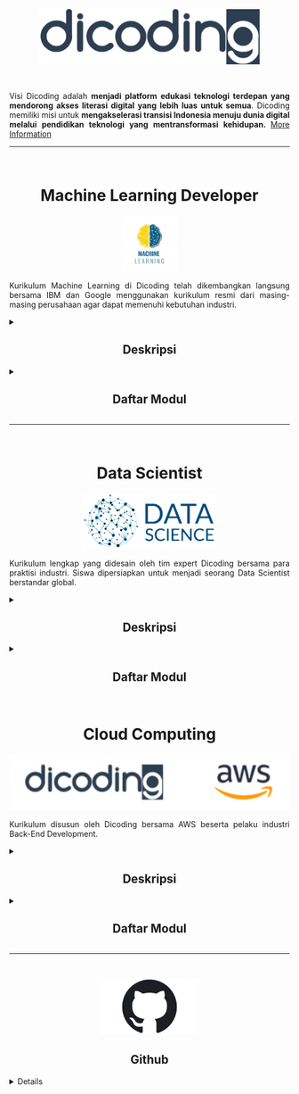 <br />

<p align="center">
  <a href='https://www.dicoding.com/'><img src="File.Foto/logo.png" height="100"></a>
</p>

<br />

<p align="justify">
  Visi Dicoding adalah <strong>menjadi platform edukasi teknologi terdepan yang mendorong akses literasi digital yang lebih luas untuk semua</strong>. Dicoding memiliki misi untuk <strong>mengakselerasi transisi Indonesia menuju dunia digital melalui pendidikan teknologi yang mentransformasi kehidupan. </strong>
  <a href="https://www.dicoding.com/about">More Information</a>
</p> 

--------------------------------------------------------------------------------------------------------------------------------------------------------------------------

<br>
<h1 align="center">Machine Learning Developer</h1>
<p align="center">
  <img src="File.Foto/Machine-Learning (1).jpg" height="100">
</p>
  <p align="justify">
    Kurikulum Machine Learning di Dicoding telah dikembangkan langsung bersama IBM dan Google menggunakan kurikulum resmi dari masing-masing perusahaan agar dapat memenuhi        kebutuhan industri.
  </p>

<details>
  <summary><h2 align="center">Deskripsi</h2></summary>
    <p align="justify">
        Seorang Machine Learning Developer adalah pakar dalam menggunakan data untuk model pelatihan. Model-model tersebut kemudian digunakan untuk mengotomatisasi proses           seperti klasifikasi gambar, pengenalan suara, dan perkiraan pasar. Sering kali ada penggabungan dengan peran data scientist atau artificial intelligence (AI)                engineer. Machine learning adalah subbidang AI yang berfokus pada analisis data untuk menemukan hubungan antara input dan output yang diinginkan. Seorang                    pengembang pemelajaran mesin harus mampu menghasilkan solusi yang dibuat khusus untuk setiap masalah dan mencapai hasil optimal dengan hati-hati memproses 
        data dan memilih algoritma terbaik untuk konteks yang diberikan.
    </p>
</details>

<details>
<summary><h2 align="center">Daftar Modul</h2></summary>
  
## 1. Belajar Dasar Visualisasi Data[[📃- Certificate](https://www.dicoding.com/certificates/EYX4RNJ85XDL)]
   <a href='https://www.dicoding.com/academies/177'><img src="File.Foto/Description Visualization.png"></a>

## 2. Memulai Pemrograman Dengan Python [[📃 - Certificate](https://www.dicoding.com/certificates/QLZ918332P5D)]
   <a href='https://www.dicoding.com/academies/86'><img src="File.Foto/Description Python.png"></a>
  
## 3. Belajar Machine Learning untuk Pemula [[📃 - Certificate](https://www.dicoding.com/certificates/07Z6L2Q62PQR)]
   <a href='https://www.dicoding.com/academies/184'><img src="File.Foto/Description MLPemula.png"></a>  
  ### Project
  - Berbagai Latihan [[📁 Here](https://github.com/ToniAS21/Dicoding/tree/main/Machine%20Learning%20Pemula/File%20latihan%20ML%20Pemula)]
  - Final Submission - Image Classification [[📁 Here](https://github.com/ToniAS21/Dicoding/blob/main/Machine%20Learning%20Pemula/PA_Klasifikasi_Gambar.ipynb)]
   
## 4. Belajar Pengembangan Machine Learning [[📃 - Certificate](https://www.dicoding.com/certificates/MRZMKJGYRPYQ)]
   <a href='https://www.dicoding.com/academies/185'><img src="File.Foto/Description BPML.png"></a>  
  ### Project
  - Submission 1 - Project Natural Language Processing (NLP) [[📁 Here](https://github.com/ToniAS21/Dicoding/blob/main/Machine%20Learning%20Pengembangan/Project_NLP.ipynb.ipynb)]
  - Submission 2 - Time Series [[📁 Here](https://github.com/ToniAS21/Dicoding/blob/main/Machine%20Learning%20Pengembangan/Project_Time_Series.ipynb.ipynb)]
  - Submission 3 - Image Classification [[📁 Here](https://github.com/ToniAS21/Dicoding/blob/main/Machine%20Learning%20Pengembangan/Project_Image_Classification.ipynb.ipynb)]

## 5. Machine Learning Terapan [[📃 - Certificate](https://www.dicoding.com/certificates/07Z6GGDLWXQR)]
   <a href='https://www.dicoding.com/academies/319-machine-learning-terapan'><img src="File.Foto/Description MLT.png"></a>
   ### Project
   - Proyek Pertama [[📁 Here](https://github.com/ToniAS21/Dicoding/tree/main/Machine%20Learning%20Terapan%20(MLT)/Proyek%20Pertama)]
   - Proyek Akhir [[📁 Here](https://github.com/ToniAS21/Dicoding/tree/main/Machine%20Learning%20Terapan%20(MLT)/Proyek%20Akhir)]

## 6. Machine Learning Operations (MLOps) [[📃 - Certificate](https://www.dicoding.com/certificates/JLX1L5ORJX72)]
   <a href='https://www.dicoding.com/academies/443-machine-learning-operations-mlops'><img src="File.Foto/Description MLOps.png"></a>  
   ### Project
   - Project 1 MLOps [[📁 Here](https://github.com/ToniAS21/Dicoding/tree/main/Machine%20Learning%20Operations%20(MLOps)/Project%20I%20Machine%20Learning%20Operations%20(ML%20Ops))]     
   - Project 2 ML Ops [[📁 Here](https://github.com/ToniAS21/Dicoding/tree/main/Machine%20Learning%20Operations%20(MLOps)/Project%20II%20Machine%20Learning%20Operations%20(ML%20Ops))]

</details>

--------------------------------------------------------------------------------------------------------------------------------------------------------------------------

<br>
<h1 align="center">Data Scientist</h1>
<p align="center">
  <img src="File.Foto/logo-data-science_new.png" height="100">
</p>
  <p align="justify">
    Kurikulum lengkap yang didesain oleh tim expert Dicoding bersama para praktisi industri. Siswa dipersiapkan untuk menjadi seorang Data Scientist berstandar global.
  </p>

<details>
  <summary><h2 align="center">Deskripsi</h2></summary>
    <p align="justify">
        Perkembangan teknologi yang masif berbanding lurus dengan maraknya data yang diperoleh oleh setiap perusahaan. Agar tetap dapat bersaing, banyak perusahaan menggunakan data science untuk mengolah data hingga menjadi informasi yang dibutuhkan.
    </p>
</details>

<details>
<summary><h2 align="center">Daftar Modul</h2></summary>
  
## 1. Belajar Dasar Data Science[[📃- Certificate](https://www.dicoding.com/certificates/QLZ94707DP5D)]
   <a href='https://www.dicoding.com/academies/615'><img src="File.Foto/Description Basic DS.png"></a>

## 2. Belajar Dasar Structured Query Language (SQL) [[📃 - Certificate](https://www.dicoding.com/certificates/2VX3OR3RJZYQ)]
   <a href='https://www.dicoding.com/academies/600'><img src="File.Foto/Description SQL.png"></a>

## 3. Memulai Pemrograman dengan Python [[📃 - Certificate](https://www.dicoding.com/certificates/QLZ918332P5D)]
   <a href='https://www.dicoding.com/academies/86'><img src="File.Foto/Description Python.png"></a>

## 4. Belajar Analisis Data dengan Python [[📃 - Certificate](https://www.dicoding.com/certificates/MRZM8E7ENZYQ)]
   <a href='https://www.dicoding.com/academies/555'><img src="File.Foto/Description Analysis Python.png"></a>
   ### Project
   - Proyek Analisis Data:E-Commerce Analysis [[📁 Here](https://github.com/ToniAS21/Analisis-Data-Python)]

  
## 5. Belajar Machine Learning untuk Pemula [[📃 - Certificate](https://www.dicoding.com/certificates/07Z6L2Q62PQR)]
   <a href='https://www.dicoding.com/academies/184'><img src="File.Foto/Description MLPemula.png"></a>  
  ### Project
  - Berbagai Latihan [[📁 Here](https://github.com/ToniAS21/Dicoding/tree/main/Machine%20Learning%20Pemula/File%20latihan%20ML%20Pemula)]
  - Final Submission - Image Classification [[📁 Here](https://github.com/ToniAS21/Dicoding/blob/main/Machine%20Learning%20Pemula/PA_Klasifikasi_Gambar.ipynb)]

## 6. Belajar Pengembangan Machine Learning [[📃 - Certificate](https://www.dicoding.com/certificates/MRZMKJGYRPYQ)]
   <a href='https://www.dicoding.com/academies/185'><img src="File.Foto/Description BPML.png"></a>  
  ### Project
  - Submission 1 - Project Natural Language Processing (NLP) [[📁 Here](https://github.com/ToniAS21/Dicoding/blob/main/Machine%20Learning%20Pengembangan/Project_NLP.ipynb.ipynb)]
  - Submission 2 - Time Series [[📁 Here](https://github.com/ToniAS21/Dicoding/blob/main/Machine%20Learning%20Pengembangan/Project_Time_Series.ipynb.ipynb)]
  - Submission 3 - Image Classification [[📁 Here](https://github.com/ToniAS21/Dicoding/blob/main/Machine%20Learning%20Pengembangan/Project_Image_Classification.ipynb.ipynb)]

</details>




<br>
<h1 align="center">Cloud Computing</h1>
<p align="center">
  <img src="File.Foto/Logo Dicoding AWS.png" height="100">
</p>
  <p align="justify">
    Kurikulum disusun oleh Dicoding bersama AWS beserta pelaku industri Back-End Development. 
  </p>

<details>
  <summary><h2 align="center">Deskripsi</h2></summary>
    <p align="justify">
        Komputasi cloud telah berkembang secara signifikan dan semakin populer beberapa tahun terakhir. Salah satu platform cloud terdepan dan paling komprehensif adalah Amazon Web Services (AWS). Jutaan pelanggan telah menggunakan AWS, termasuk tiga unicorn asal Indonesia seperti Traveloka, Tokopedia, dan Gojek. 
    </p>
</details>

<details>
<summary><h2 align="center">Daftar Modul</h2></summary>
  
## 1. Cloud Practitioner Essentials (Belajar Dasar AWS Cloud)[[📃- Certificate](https://www.dicoding.com/certificates/MEPJLOD5WZ3V)]
   <a href='https://www.dicoding.com/academies/251-cloud-practitioner-essentials-belajar-dasar-aws-cloud'><img src="File.Foto/Cloud basic.png"></a>

## 2. Architecting on AWS (Membangun Arsitektur Cloud di AWS)[[📃 - Certificate](https://www.dicoding.com/certificates/2VX32EN44PYQ)]
   <a href='[https://www.dicoding.com/academies/86](https://www.dicoding.com/academies/266-architecting-on-aws-membangun-arsitektur-cloud-di-aws)'><img src="File.Foto/Architecture AWS.png"></a>
   
</details>


-----------------------------------------------------------------------------------------------------------------------------------------------------------------------------


<br>
<p align="center">
  <img src="File.Foto/github-logo-1068x601.jpg" height="100">
</p>

<h2 align="center">Github</h2>
<details>

<details><summary>Deskripsi</summary>

<p align="justify">
    GitHub adalah layanan host web bersama yang menggunakan sistem kendali versi Git dan layanan hosting internet. GitHub memberikan kontrol akses dan beberapa fitur kolaborasi seperti pelacakan bug, manajemen tugas, dan wiki untuk setiap proyek. GitHub menawarkan paket repositori pribadi dan gratis digunakan untuk proyek perangkat lunak open source (sumber terbuka). GitHub mempunyai lebih dari 40 juta pengguna dan 190 juta repositori yang menjadikannya layanan terbesar dari kode sumber di dunia.
</p>
<p align="justify">
<br>- GitHub adalah solusi wadah atau alat untuk berkolaborasi dengan tim ketika mengembangkan sebuah proyek repository.</br>
<br>- GitHub dapat memuat profil dan proyek Anda sehingga dapat dijadikan portofolio dalam berkarier.</br>
<br>- GitHub memiliki ratusan juta public repository yang dapat dijadikan referensi dalam mengembangkan perangkat lunak.</br>
</p>

</details>

<details><summary>Daftar Modul</summary>

1. Belajar Dasar Git dengan GitHub [[📃](https://www.dicoding.com/certificates/RVZK1G7VEPD5)]

    <a href='https://www.dicoding.com/academies/317'><img src="File.Foto/Belajar Dasar Git dengan GitHub.jpg"></a>

    Pelajari cara mengelola data atau kode menggunakan Git dengan GitHub, mulai dari dasar-dasar Git hingga berkolaborasi dengan tim.
  
  </details>
  
 <br>

---
